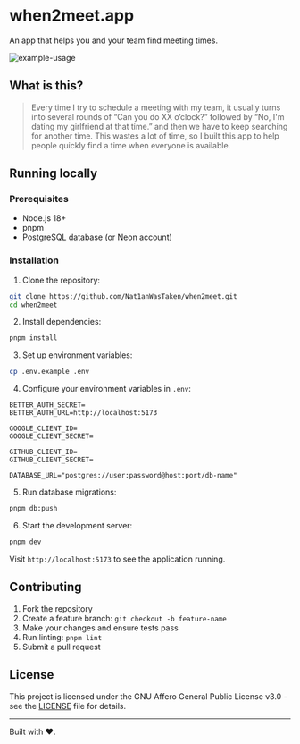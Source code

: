 # when2meet.app

An app that helps you and your team find meeting times.

![example-usage](/src/lib/assets/example-usage.gif)

## What is this?

> Every time I try to schedule a meeting with my team, it usually turns into several rounds of “Can you do XX o’clock?” followed by “No, I'm dating my girlfriend at that time.” and then we have to keep searching for another time. This wastes a lot of time, so I built this app to help people quickly find a time when everyone is available.

## Running locally

### Prerequisites

- Node.js 18+
- pnpm
- PostgreSQL database (or Neon account)

### Installation

1. Clone the repository:

```bash
git clone https://github.com/Nat1anWasTaken/when2meet.git
cd when2meet
```

2. Install dependencies:

```bash
pnpm install
```

3. Set up environment variables:

```bash
cp .env.example .env
```

4. Configure your environment variables in `.env`:

```env
BETTER_AUTH_SECRET=
BETTER_AUTH_URL=http://localhost:5173

GOOGLE_CLIENT_ID=
GOOGLE_CLIENT_SECRET=

GITHUB_CLIENT_ID=
GITHUB_CLIENT_SECRET=

DATABASE_URL="postgres://user:password@host:port/db-name"

```

5. Run database migrations:

```bash
pnpm db:push
```

6. Start the development server:

```bash
pnpm dev
```

Visit `http://localhost:5173` to see the application running.

## Contributing

1. Fork the repository
2. Create a feature branch: `git checkout -b feature-name`
3. Make your changes and ensure tests pass
4. Run linting: `pnpm lint`
5. Submit a pull request

## License

This project is licensed under the GNU Affero General Public License v3.0 - see the [LICENSE](LICENSE) file for details.

---

Built with ❤️.
